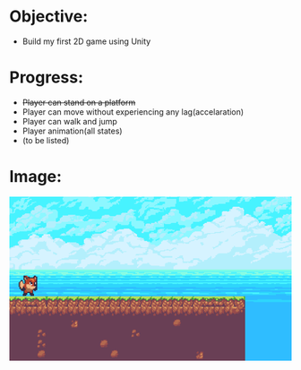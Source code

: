# Objective:  
 - Build my first 2D game using Unity  
# Progress:  
 - ~~Player can stand on a platform~~
 - Player can move without experiencing any lag(accelaration)
 - Player can walk and jump
 - Player animation(all states)
 - (to be listed)
# Image:
![alt text](https://github.com/Racheltrq/2D-Game/blob/master/2D%20Game/Capture.PNG)
